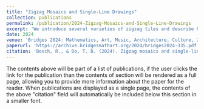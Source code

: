 ```yaml
---
title: "Zigzag Mosaics and Single-Line Drawings"
collection: publications
permalink: /publication/2024-Zigzag-Mosaics-and-Single-Line-Drawings
excerpt: 'We introduce several varieties of zigzag tiles and describe how to use them to make mosaics and single-line drawings.'
date: 2024
venue: 'Bridges 2024: Mathematics, Art, Music, Architecture, Culture, 2024'
paperurl: 'https://archive.bridgesmathart.org/2024/bridges2024-335.pdf'
citation: 'Bosch, R., & Do, T. D. (2024). Zigzag mosaics and single-line drawings. In Proceedings of Bridges 2024: Mathematics, Art, Music, Architecture, Culture (pp. 335-340). Bridges Math Art. https://archive.bridgesmathart.org/2024/bridges2024-335.pdf'
---
```


The contents above will be part of a list of publications, if the user clicks the link for the publication than the contents of section will be rendered as a full page, allowing you to provide more information about the paper for the reader. When publications are displayed as a single page, the contents of the above "citation" field will automatically be included below this section in a smaller font.
